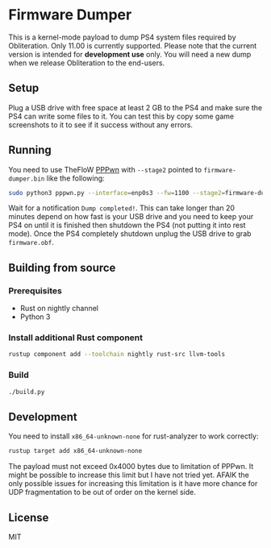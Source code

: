 # Firmware Dumper

This is a kernel-mode payload to dump PS4 system files required by Obliteration. Only 11.00 is currently supported. Please note that the current version is intended for **development use** only. You will need a new dump when we release Obliteration to the end-users.

## Setup

Plug a USB drive with free space at least 2 GB to the PS4 and make sure the PS4 can write some files to it. You can test this by copy some game screenshots to it to see if it success without any errors.

## Running

You need to use TheFloW [PPPwn](https://github.com/TheOfficialFloW/PPPwn) with `--stage2` pointed to `firmware-dumper.bin` like the following:

```sh
sudo python3 pppwn.py --interface=enp0s3 --fw=1100 --stage2=firmware-dumper.bin
```

Wait for a notification `Dump completed!`. This can take longer than 20 minutes depend on how fast is your USB drive and you need to keep your PS4 on until it is finished then shutdown the PS4 (not putting it into rest mode). Once the PS4 completely shutdown unplug the USB drive to grab `firmware.obf`.

## Building from source

### Prerequisites

- Rust on nightly channel
- Python 3

### Install additional Rust component

```sh
rustup component add --toolchain nightly rust-src llvm-tools
```

### Build

```sh
./build.py
```

## Development

You need to install `x86_64-unknown-none` for rust-analyzer to work correctly:

```sh
rustup target add x86_64-unknown-none
```

The payload must not exceed 0x4000 bytes due to limitation of PPPwn. It might be possible to increase this limit but I have not tried yet. AFAIK the only possible issues for increasing this limitation is it have more chance for UDP fragmentation to be out of order on the kernel side.

## License

MIT
